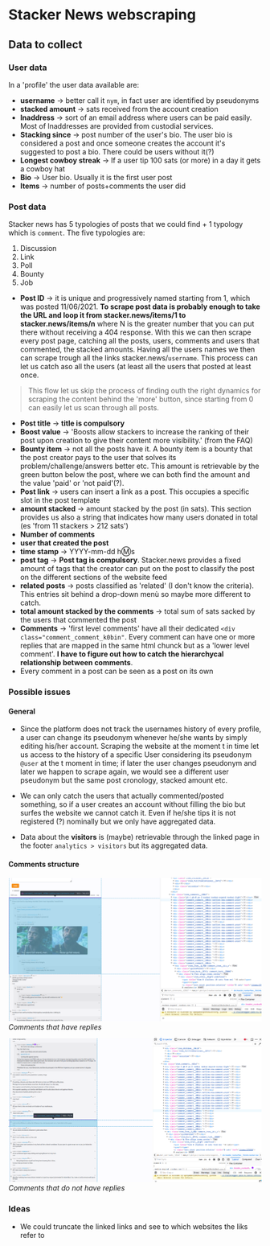 # Stacker News webscraping

## Data to collect

### User data

In a 'profile' the user data available are:

- **username** -> better call it `nym`, in fact user are identified by pseudonyms
- **stacked amount** -> sats received from the account creation
- **lnaddress** -> sort of an email address where users can be paid easily. Most of lnaddresses are provided from custodial services.
- **Stacking since** -> post number of the user's bio. The user bio is considered a post and once someone creates the account it's suggested to post a bio. There could be users without it(?)
- **Longest cowboy streak** -> If a user tip 100 sats (or more) in a day it gets a cowboy hat
- **Bio** -> User bio. Usually it is the first user post
- **Items** -> number of posts+comments the user did


### Post data

Stacker news has 5 typologies of posts that we could find + 1 typology which is `comment`. The five typologies are:
1. Discussion
2. Link
3. Poll
4. Bounty
5. Job

- **Post ID** -> it is unique and progressively named starting from 1, which was posted 11/06/2021. **To scrape post data is probably enough to take the URL and loop it from stacker.news/items/1 to stacker.news/items/n** where N is the greater number that you can put there without receiving a 404 response. With this we can then scrape every post page, catching all the posts, users, comments and users that commented, the stacked amounts. Having all the users names we then can scrape trough all the links stacker.news/`username`. This process can let us catch aso all the users (at least all the users that posted at least once.

> This flow let us skip the process of finding outh the right dynamics for scraping the content behind the 'more' button, since starting from 0 can easily let us scan through all posts.

- **Post title** -> **title is compulsory**
- **Boost value** -> 'Boosts allow stackers to increase the ranking of their post upon creation to give their content more visibility.' (from the FAQ)
- **Bounty item** -> not all the posts have it. A bounty item is a bounty that the post creator pays to the user that solves its problem/challenge/answers better etc. This amount is retrievable by the green button below the post, where we can both find the amount and the value 'paid' or 'not paid'(?).
- **Post link** -> users can insert a link as a post. This occupies a specific slot in the post template
- **amount stacked** -> amount stacked by the post (in sats). This section provides us also a string that indicates how many users donated in total (es 'from 11 stackers > 212 sats')
- **Number of comments**
- **user that created the post**
- **time stamp** -> YYYY-mm-dd h:m:s
- **post tag** -> **Post tag is compulsory**. Stacker.news provides a fixed amount of tags that the creator can put on the post to classify the post on the different sections of the website feed
- **related posts** -> posts classified as 'related' (I don't know the criteria). This entries sit behind a drop-down menù so maybe more different to catch.
- **total amount stacked by the comments** -> total sum of sats sacked by the users that commented the post
- **Comments** -> 'first level comments' have all their dedicated `<div class="comment_comment_k0bin"`. Every comment can have one or more replies that are mapped in the same html chunck but as a 'lower level comment'. **I have to figure out how to catch the hierarchycal relationship between comments**.
- Every comment in a post can be seen as a post on its own


### Possible issues

#### General
- Since the platform does not track the usernames history of every profile, a user can change its pseudonym whenever he/she wants by simply editing his/her account. Scraping the website at the moment t in time let us access to the history of a specific User considering its pseudonym `@user` at the t moment in time; if later the user changes pseudonym and later we happen to scrape again, we would see a different user pseudonym but the same post cronology, stacked amount etc.

- We can only catch the users that actually commented/posted something, so if a user creates an account without filling the bio but surfes the website we cannot catch it. Even if he/she tips it is not registered (?) nominally but we only have aggregated data.

- Data about the **visitors** is (maybe) retrievable through the linked page in the footer `analytics > visitors` but its aggregated data.

#### Comments structure

![Comments that have replies](images/comment1.png)
*Comments that have replies*

![Comments that do not have replies](images/comment2.png)
*Comments that do not have replies*

### Ideas

- We could truncate the linked links and see to which websites the liks refer to
